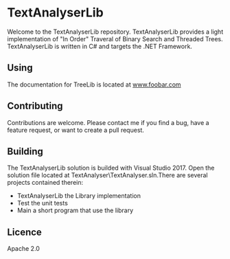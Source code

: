 # TextAnalyserLib

Welcome to the TextAnalyserLib repository.
TextAnalyserLib provides a light implementation of "In Order" Traveral of Binary Search and Threaded Trees. 
TextAnalyserLib is written in C# and targets the .NET Framework.

## Using
The documentation for TreeLib is located at www.foobar.com

## Contributing
Contributions are welcome. Please contact me if you find a bug, have a feature request, or want to create a pull request.

## Building
The TextAnalyserLib solution is builded with Visual Studio 2017. Open the solution file located at TextAnalyser\TextAnalyser.sln.There are several projects contained therein:
- TextAnalyserLib the Library implementation
- Test the unit tests
- Main a short program that use the library

## Licence
Apache 2.0
